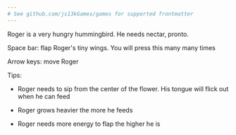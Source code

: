 ```yaml
---
# See github.com/js13kGames/games for supported frontmatter
---
```

Roger is a very hungry hummingbird. He needs nectar, pronto.

Space bar: flap Roger's tiny wings. You will press this many many times
Arrow keys: move Roger

Tips:

- Roger needs to sip from the center of the flower. His tongue will flick out when he can feed
- Roger grows heavier the more he feeds
- Roger needs more energy to flap the higher he is